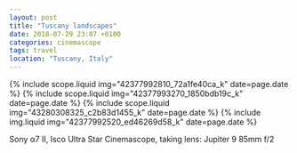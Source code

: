 ```yaml
---
layout: post
title: "Tuscany landscapes"
date: 2018-07-29 23:07 +0100
categories: cinemascope
tags: travel
location: "Tuscany, Italy"
---
```


{% include scope.liquid img="42377992810_72a1fe40ca_k" date=page.date %}
{% include scope.liquid img="42377993270_1850bdb19c_k" date=page.date %}
{% include scope.liquid img="43280308325_c2b83d1455_k" date=page.date %}
{% include img.liquid img="42377992520_ed46269d58_k" date=page.date %}

Sony α7 II, Isco Ultra Star Cinemascope, taking lens: Jupiter 9 85mm f/2
